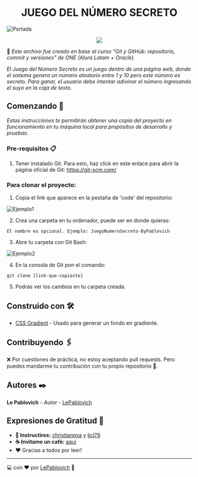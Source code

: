 <h1 align = "center">JUEGO DEL NÚMERO SECRETO</h1>

![Portada](https://github.com/LePablovich/NumeroSecreto/assets/157758789/0246c86a-9a20-4297-a792-2b2cd0c44757)

   <p align="center">
   <img src="https://img.shields.io/badge/STATUS-FINALIZADO-red">
   </p>

🔻
_Este archivo fue creado en base al curso "Git y GitHub: repositorio, commit y versiones" de ONE (Alura Latam + Oracle)._

_El Juego del Número Secreto es un juego dentro de una página web, donde el sistema genera un número aleatorio entre 1 y 10 pero este número es secreto. Para ganar, el usuario debe intentar adivinar el número ingresando el suyo en la caja de texto._

## Comenzando 🚀

_Estas instrucciones te permitirán obtener una copia del proyecto en funcionamiento en tu máquina local para propósitos de desarrollo y pruebas._

### Pre-requisitos 📋

1. Tener instalado Git. Para esto, haz click en este enlace para abrir la página oficial de Git: https://git-scm.com/

<h3>Para clonar el proyecto:</h3>

1. Copia el link que aparece en la pestaña de 'code' del repositorio:

![Ejemplo1](https://github.com/LePablovich/NumeroSecreto/assets/157758789/c727588d-adc0-4fa8-85f3-5e5103dec11b)

2. Crea una carpeta en tu ordenador, puede ser en donde quieras:
```
El nombre es opcional. Ejemplo: JuegoNumeroSecreto-ByPablovich
```

3. Abre tu carpeta con Git Bash:

![Ejemplo2](https://github.com/LePablovich/NumeroSecreto/assets/157758789/c39cef0b-6d5a-4bf9-a9d8-7db5c8bcf3c3)

4. En la consola de Git pon el comando:
```
git clone [link-que-copiaste]
```

5. Podrás ver los cambios en tu carpeta creada.

## Construido con 🛠️

* [CSS Gradient](https://cssgradient.io/) - Usado para generar un fondo en gradiente.

## Contribuyendo 🖇️

❌ Por cuestiones de práctica, no estoy aceptando pull requests. Pero puedes mandarme tu contribución con tu propio repositorio 🙂.

## Autores ✒️

**Le Pablovich** - *Autor* - [LePablovich](https://github.com/LePablovich)

## Expresiones de Gratitud 🎁

* **📢 Instructires:** [christianpva](https://github.com/christianpva) y [ljcl79](https://github.com/ljcl79)
* **☕ Invitame un café:** [aquí](https://www.buymeacoffee.com/lepablovich?l)
* ♥️ Gracias a todos por leer!


---
💻 con ❤️ por [LePablovich](https://github.com/LePablovich) 🔸
